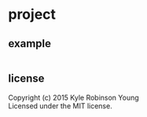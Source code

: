 # project

## example

```js
```

## license

Copyright (c) 2015 Kyle Robinson Young  
Licensed under the MIT license.
